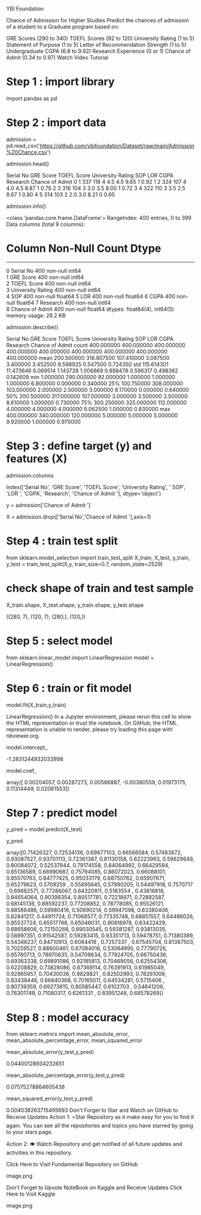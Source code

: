 YBI Foundation

Chance of Admission for Higher Studies
Predict the chances of admission of a student to a Graduate program based on:

GRE Scores (290 to 340)
TOEFL Scores (92 to 120)
University Rating (1 to 5)
Statement of Purpose (1 to 5)
Letter of Recommendation Strength (1 to 5)
Undergraduate CGPA (6.8 to 9.92)
Research Experience (0 or 1)
Chance of Admit (0.34 to 0.97)
Watch Video Tutorial


# Step 1 : import library
import pandas as pd
     

# Step 2 : import data
admission = pd.read_csv('https://github.com/ybifoundation/Dataset/raw/main/Admission%20Chance.csv')
     

admission.head()
     
Serial No	GRE Score	TOEFL Score	University Rating	SOP	LOR	CGPA	Research	Chance of Admit
0	1	337	118	4	4.5	4.5	9.65	1	0.92
1	2	324	107	4	4.0	4.5	8.87	1	0.76
2	3	316	104	3	3.0	3.5	8.00	1	0.72
3	4	322	110	3	3.5	2.5	8.67	1	0.80
4	5	314	103	2	2.0	3.0	8.21	0	0.65

admission.info()
     
<class 'pandas.core.frame.DataFrame'>
RangeIndex: 400 entries, 0 to 399
Data columns (total 9 columns):
 #   Column             Non-Null Count  Dtype  
---  ------             --------------  -----  
 0   Serial No          400 non-null    int64  
 1   GRE Score          400 non-null    int64  
 2   TOEFL Score        400 non-null    int64  
 3   University Rating  400 non-null    int64  
 4    SOP               400 non-null    float64
 5   LOR                400 non-null    float64
 6   CGPA               400 non-null    float64
 7   Research           400 non-null    int64  
 8   Chance of Admit    400 non-null    float64
dtypes: float64(4), int64(5)
memory usage: 28.2 KB

admission.describe()
     
Serial No	GRE Score	TOEFL Score	University Rating	SOP	LOR	CGPA	Research	Chance of Admit
count	400.000000	400.000000	400.000000	400.000000	400.000000	400.000000	400.000000	400.000000	400.000000
mean	200.500000	316.807500	107.410000	3.087500	3.400000	3.452500	8.598925	0.547500	0.724350
std	115.614301	11.473646	6.069514	1.143728	1.006869	0.898478	0.596317	0.498362	0.142609
min	1.000000	290.000000	92.000000	1.000000	1.000000	1.000000	6.800000	0.000000	0.340000
25%	100.750000	308.000000	103.000000	2.000000	2.500000	3.000000	8.170000	0.000000	0.640000
50%	200.500000	317.000000	107.000000	3.000000	3.500000	3.500000	8.610000	1.000000	0.730000
75%	300.250000	325.000000	112.000000	4.000000	4.000000	4.000000	9.062500	1.000000	0.830000
max	400.000000	340.000000	120.000000	5.000000	5.000000	5.000000	9.920000	1.000000	0.970000

# Step 3 : define target (y) and features (X)
     

admission.columns
     
Index(['Serial No', 'GRE Score', 'TOEFL Score', 'University Rating', ' SOP',
       'LOR ', 'CGPA', 'Research', 'Chance of Admit '],
      dtype='object')

y = admission['Chance of Admit ']
     

X = admission.drop(['Serial No','Chance of Admit '],axis=1)
     

# Step 4 : train test split
from sklearn.model_selection import train_test_split
X_train, X_test, y_train, y_test = train_test_split(X,y, train_size=0.7, random_state=2529)
     

# check shape of train and test sample
X_train.shape, X_test.shape, y_train.shape, y_test.shape
     
((280, 7), (120, 7), (280,), (120,))

# Step 5 : select model
from sklearn.linear_model import LinearRegression
model = LinearRegression()
     

# Step 6 : train or fit model
model.fit(X_train,y_train)
     
LinearRegression()
In a Jupyter environment, please rerun this cell to show the HTML representation or trust the notebook.
On GitHub, the HTML representation is unable to render, please try loading this page with nbviewer.org.

model.intercept_
     
-1.2831244932033998

model.coef_
     
array([ 0.00204057,  0.00287273,  0.00566887, -0.00380559,  0.01973175,
        0.11314449,  0.02061553])

# Step 7 : predict model
y_pred = model.predict(X_test)
     

y_pred
     
array([0.71426327, 0.72534136, 0.69677103, 0.66566584, 0.57483872,
       0.93087527, 0.93701113, 0.72361387, 0.81130158, 0.62223963,
       0.59629648, 0.80084072, 0.52537944, 0.79174558, 0.84064992,
       0.66429594, 0.65136589, 0.66990687, 0.75794085, 0.86072023,
       0.66088101, 0.85570763, 0.84777425, 0.95033179, 0.68750762,
       0.65907671, 0.65279623, 0.5709259 , 0.55895645, 0.57990205,
       0.54497918, 0.7570717 , 0.69682571, 0.77286067, 0.64320811,
       0.5183554 , 0.43816818, 0.84654064, 0.90398354, 0.80517781,
       0.72218971, 0.72882587, 0.68145136, 0.88592237, 0.77208852,
       0.78778085, 0.95526121, 0.88586486, 0.59980416, 0.50690214,
       0.59947098, 0.63380406, 0.82841217, 0.44911724, 0.71068577,
       0.77335748, 0.68851557, 0.64486026, 0.85537724, 0.65517768,
       0.65046031, 0.90818978, 0.63422429, 0.68658606, 0.72150268,
       0.69030545, 0.59381287, 0.93813035, 0.58997351, 0.91542587,
       0.59283415, 0.93351713, 0.59478751, 0.71380389, 0.54346237,
       0.84710913, 0.6084418 , 0.7257337 , 0.67545704, 0.81387503,
       0.70259527, 0.88600461, 0.67084016, 0.53064995, 0.77790726,
       0.65780713, 0.78970635, 0.54709634, 0.77924705, 0.66750436,
       0.69363338, 0.69891086, 0.92185813, 0.70469056, 0.62554306,
       0.62208829, 0.73828086, 0.67369114, 0.76391913, 0.61985049,
       0.92865957, 0.70430038, 0.9828821 , 0.82502993, 0.78261009,
       0.83438446, 0.66840368, 0.70165011, 0.64534281, 0.5715406 ,
       0.80739359, 0.69273815, 0.80585447, 0.6102703 , 0.54641206,
       0.76301749, 0.71080317, 0.6261331 , 0.83951248, 0.68578269])

# Step 8 : model accuracy
from sklearn.metrics import mean_absolute_error, mean_absolute_percentage_error, mean_squared_error
     

mean_absolute_error(y_test,y_pred)
     
0.04400128934232651

mean_absolute_percentage_error(y_test,y_pred)
     
0.07575278864605438

mean_squared_error(y_test,y_pred)
     
0.004038263715495693
Don't Forget to Star and Watch on GitHub to Receive Updates
Action 1: ⭐Star Repository as it make easy for you to find it again. You can see all the repositories and topics you have starred by going to your stars page.

Action 2: 👁 Watch Repository and get notified of all future updates and activities in this repository.

Click Here to Visit Fundamental Repository on GitHub

image.png

Don't Forget to Upvote NoteBook on Kaggle and Receive Updates
Click Here to Visit Kaggle

image.png
